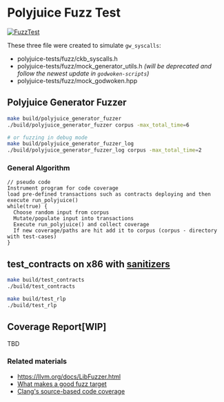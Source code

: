 # Polyjuice Fuzz Test

[![FuzzTest](https://github.com/Flouse/godwoken-polyjuice/actions/workflows/fuzz.yml/badge.svg?branch=fuzz-v2)](https://github.com/Flouse/godwoken-polyjuice/actions/workflows/fuzz.yml)

These three file were created to simulate `gw_syscalls`:
- polyjuice-tests/fuzz/ckb_syscalls.h
- polyjuice-tests/fuzz/mock_generator_utils.h _(will be deprecated and follow the newest update in `godwoken-scripts`)_
- polyjuice-tests/fuzz/mock_godwoken.hpp

## Polyjuice Generator Fuzzer
```bash
make build/polyjuice_generator_fuzzer
./build/polyjuice_generator_fuzzer corpus -max_total_time=6

# or fuzzing in debug mode
make build/polyjuice_generator_fuzzer_log
./build/polyjuice_generator_fuzzer_log corpus -max_total_time=2
```

### General Algorithm
```pseudo code
// pseudo code
Instrument program for code coverage
load pre-defined transactions such as contracts deploying and then execute run_polyjuice()
while(true) {
  Choose random input from corpus
  Mutate/populate input into transactions
  Execute run_polyjuice() and collect coverage
  If new coverage/paths are hit add it to corpus (corpus - directory with test-cases)
}
```

## test_contracts on x86 with [sanitizers](https://github.com/google/sanitizers)
```bash
make build/test_contracts
./build/test_contracts

make build/test_rlp
./build/test_rlp
```

## Coverage Report[WIP]
TBD

### Related materials
- https://llvm.org/docs/LibFuzzer.html
- [What makes a good fuzz target](https://github.com/google/fuzzing/blob/master/docs/good-fuzz-target.md)
- [Clang's source-based code coverage](https://clang.llvm.org/docs/SourceBasedCodeCoverage.html)
